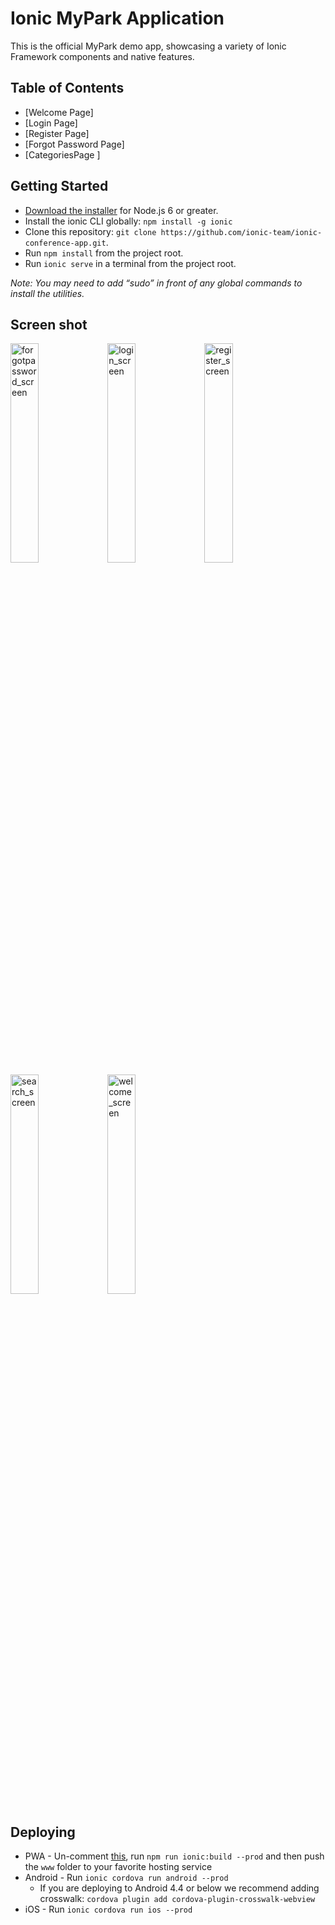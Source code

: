 # Ionic MyPark Application

This is the official MyPark demo app, showcasing a variety of Ionic Framework components and native features.

## Table of Contents

* [Welcome Page]
* [Login Page]
* [Register Page]
* [Forgot Password Page]
* [CategoriesPage ]

## Getting Started

* [Download the installer](https://nodejs.org/) for Node.js 6 or greater.
* Install the ionic CLI globally: `npm install -g ionic`
* Clone this repository: `git clone https://github.com/ionic-team/ionic-conference-app.git`.
* Run `npm install` from the project root.
* Run `ionic serve` in a terminal from the project root.

_Note: You may need to add “sudo” in front of any global commands to install the utilities._

## Screen shot

<img width="30%" alt="forgotpassword_screen" src="https://user-images.githubusercontent.com/38101699/38363173-0200a8e8-3917-11e8-8aa4-6cf6da4f8635.png">
<img width="30%" alt="login_screen" src="https://user-images.githubusercontent.com/38101699/38363174-022e03ba-3917-11e8-99d4-585c930abbd9.png">
<img width="30%" alt="register_screen" src="https://user-images.githubusercontent.com/38101699/38363175-026a7aca-3917-11e8-83df-b94a355b82b4.png">
<img width="30%" alt="search_screen" src="https://user-images.githubusercontent.com/38101699/38363176-029d7ea2-3917-11e8-9676-eac90a6785ca.png">
<img width="30%" alt="welcome_screen" src="https://user-images.githubusercontent.com/38101699/38363178-02cbb330-3917-11e8-88b2-8a387e9410b7.png">

## Deploying

* PWA - Un-comment [this](https://github.com/fzancanaro/mySydneyPark), run `npm run ionic:build --prod` and then push the `www` folder to your favorite hosting service
* Android - Run `ionic cordova run android --prod`
  * If you are deploying to Android 4.4 or below we recommend adding crosswalk: `cordova plugin add cordova-plugin-crosswalk-webview`
* iOS - Run `ionic cordova run ios --prod`
